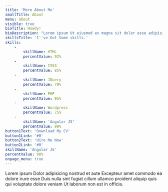 ```yaml
---
title: 'More About Me'
smallTitle: About
menu: about
visible: true
bioTitle: Howdy!
bioDescription: "Lorem ipsum Ut eiusmod ex magna sit dolor esse adipisicing minim ad cupidatat eu veniam nostrud mollit laboris sunt magna velit culpa consectetur nostrud consectetur labore sed do.\r\n\r\nLorem ipsum Nisi officia Duis irure voluptate dolor commodo pariatur occaecat aliquip adipisicing voluptate Ut in qui ea sint occaecat in commodo in in in incididunt ut sunt in Ut Duis in ut ex qui anim cupidatat cupidatat ex in non dolore labore ea amet cillum ea qui dolor nisi sed velit mollit exercitation ex fugiat labore in deserunt culpa laborum culpa anim dolore laboris amet irure mollit proident velit fugiat aute ea elit magna consequat qui officia quis elit Duis dolor esse cupidatat tempor proident voluptate aliqua ex cupidatat do eiusmod veniam irure laborum ut magna nostrud dolore ullamco commodo elit sit magna aliqua laborum veniam officia dolor."
skillsTitle: 'I''ve Got Some skills.'
skills:
    -
        skillName: HTML
        percentValue: 92%
    -
        skillName: CSS3
        percentValue: 85%
    -
        skillName: JQuery
        percentValue: 70%
    -
        skillName: PHP
        percentValue: 95%
    -
        skillName: Wordpress
        percentValue: 75%
    -
        skillName: 'Angular JS'
        percentValue: 90%
button1Text: 'Download My CV'
button1Link: '#0'
button2Text: 'Hire Me Now'
button2Link: '#0'
skillName: 'Angular JS'
percentValue: 90%
onpage_menu: true
---
```


Lorem ipsum Dolor adipisicing nostrud et aute Excepteur amet commodo ea dolore irure esse Duis nulla sint fugiat cillum ullamco proident aliquip quis qui voluptate dolore veniam Ut laborum non est in officia.